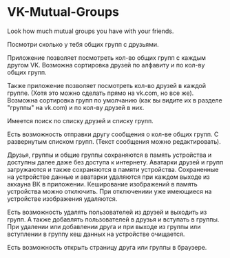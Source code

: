 ﻿# VK-Mutual-Groups
Look how much mutual groups you have with your friends.

Посмотри сколько у тебя общих групп с друзьями.

Приложение позволяет посмотреть кол-во общих групп с каждым другом VK.
Возможна сортировка друзей по алфавиту и по кол-ву общих групп.

Также приложение позволяет посмотреть кол-во друзей в каждой группе.
(Хотя это можно сделать прямо на vk.com, но все же).
Возможна сортировка групп по умолчанию (как вы видите их в разделе "группы" на vk.com) и по кол-ву друзей в них.

Имеется поиск по списку друзей и списку групп.

Есть возможность отправки другу сообщения о кол-ве общих групп. С развернутым списком групп. (Текст сообщения можно редактировать).

Друзья, группы и общие группы сохраняются в память устройства и доступны далее даже без доступа к интернету.
Аватарки друзей и групп загружаются и также сохраняются в памяти устройства.
Сохраненные на устройстве данные и аватарки удаляются при каждом выходе из аккауна ВК в приложении.
Кеширование изображений в память устройства можно отключить.
При отключениии уже имеющиеся на устройстве изображения удаляются.

Есть возможность удалять пользователей из друзей и выходить из групп.
А также добавлять пользователей в друзья и вступать в группы.
При удалении или добавлении друга и при выходе из группы или вступлении в группу кеш данных на устройстве очищается.

Есть возможность открыть страницу друга или группы в браузере.
